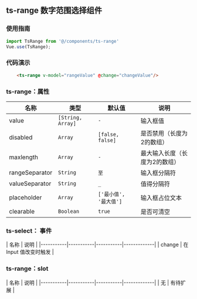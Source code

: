 ## ts-range 数字范围选择组件

### 使用指南

```js
import TsRange from '@/components/ts-range'
Vue.use(TsRange);
```

### 代码演示

```html
    <ts-range v-model="rangeValue" @change="changeValue"/>
```

### ts-range：属性

| 名称 | 类型 | 默认值 | 说明 | 
|-----------|-----------|-----------|-------------|
| value | `[String, Array]` | `-` | 输入框值 |
| disabled | `Array` | `[false, false]` | 是否禁用（长度为2的数组） |
| maxlength | `Array` | `-` | 最大输入长度（长度为2的数组） |
| rangeSeparator | `String` | `至` | 输入框分隔符 |
| valueSeparator | `String` | `_` | 值得分隔符 |
| placeholder | `Array` | `['最小值', '最大值']` | 输入框占位文本 |
| clearable | `Boolean` | `true` | 是否可清空 |

### ts-select： 事件

| 名称 | 说明 |
|-----------|-----------|-----------|-------------|
| change | 在 Input 值改变时触发 | 

### ts-range：slot 

| 名称 | 说明 |
|-----------|-----------|-----------|-------------|
| 无 | 有待扩展 | 
